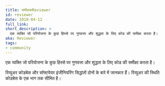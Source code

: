 ```yaml
---
title: समीक्षकReviewer
id: reviewer
date: 2018-04-12
full_link: 
short_description: >
  एक व्यक्ति जो परियोजना के कुछ हिस्से पर गुणवत्ता और शुद्धता के लिए कोड की समीक्षा करता है।
aka: Reviewer
tags:
- community
---
```

 एक व्यक्ति जो परियोजना के कुछ हिस्से पर गुणवत्ता और शुद्धता के लिए कोड की समीक्षा करता है।

<!--more--> 

रिव्युअर कोडबेस और सॉफ्टवेयर इंजीनियरिंग सिद्धांतों दोनों के बारे में जानकार हैं। रिव्युअर की स्थिति कोडबेस के एक भाग तक सीमित है।